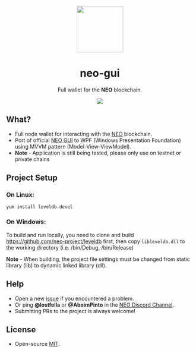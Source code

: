 <p align="center">
  <img 
    src="http://res.cloudinary.com/vidsy/image/upload/v1503160820/CoZ_Icon_DARKBLUE_200x178px_oq0gxm.png" 
    width="125px"
  >
</p>

<h1 align="center">neo-gui</h1>

<p align="center">
  Full wallet for the <b>NEO</b> blockchain.
</p>

<p align="center">
  <a href="https://travis-ci.org/CityOfZion/neo-gui-wpf">
    <img src="https://travis-ci.org/CityOfZion/neo-gui-wpf.svg?branch=master">
  </a>
</p>

## What?

- Full node wallet for interacting with the [NEO](http://neo.org/) blockchain.
- Port of official [NEO GUI](https://github.com/neo-project/neo-gui) to WPF (Windows Presentation Foundation) using MVVM pattern (Model-View-ViewModel).
- **Note** - Application is still being tested, please only use on testnet or private chains

## Project Setup
### On Linux:

```
yum install leveldb-devel
```

### On Windows:
To build and run locally, you need to clone and build https://github.com/neo-project/leveldb first, 
then copy `libleveldb.dll` to the working directory (i.e. /bin/Debug, /bin/Release)

**Note** - When building, the project file settings must be changed from static library (lib) to dynamic linked library (dll).


## Help

- Open a new [issue](https://github.com/CityOfZion/neo-gui-wpf/issues/new) if you encountered a problem.
- Or ping **@lostfella** or **@AboimPinto** in the [NEO Discord Channel](https://discord.gg/R8v48YA).
- Submitting PRs to the project is always welcome!

## License

- Open-source [MIT](https://github.com/CityOfZion/neo-gui-wpf/blob/master/LICENSE).

